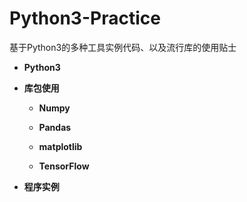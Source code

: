 # Python3-Practice
基于Python3的多种工具实例代码、以及流行库的使用贴士 

*  **Python3**

*  **库包使用**

    + **Numpy**
    
    + **Pandas**
    
    + **matplotlib**
    
    + **TensorFlow**

*  **程序实例**

    

